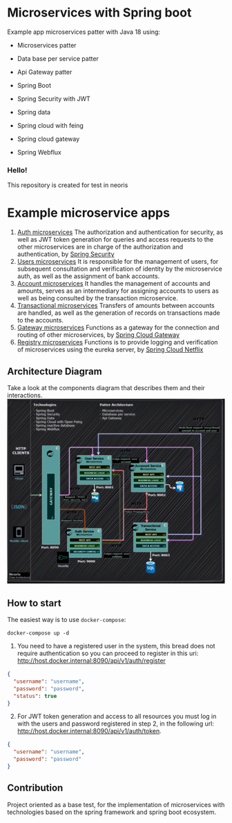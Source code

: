 # Microservices with Spring boot

Example app microservices patter with Java 18 using:

- Microservices patter
- Data base per service patter
- Api Gateway patter

- Spring Boot
- Spring Security with JWT
- Spring data
- Spring cloud with feing
- Spring cloud gateway
- Spring Webflux

### Hello!

This repository is created for test in neoris

# Example microservice apps

1. [Auth microservices](/microservices-auth) The authorization and authentication for security, as well as JWT token
   generation for queries and access requests to the other microservices are in charge of the authorization and
   authentication, by [Spring Security](https://spring.io/projects/spring-securityr)
2. [Users microservices](/microservices-users) It is responsible for the management of users, for subsequent
   consultation and verification of identity by the microservice auth, as well as the assignment of bank accounts.
3. [Account microservices](/microservices-accounts) It handles the management of accounts and amounts, serves as an
   intermediary for assigning accounts to users as well as being consulted by the transaction microservice.
4. [Transactional microservices](/microservices-transactions) Transfers of amounts between accounts are handled, as well
   as the generation of records on transactions made to the accounts.
5. [Gateway microservices](/microservices-gateway) Functions as a gateway for the connection and routing of other
   microservices, by [Spring Cloud Gateway](https://spring.io/projects/spring-cloud-gateway)
5. [Registry microservices](/microservices-registry) Functions is to provide logging and verification of microservices
   using the eureka server, by [Spring Cloud Netflix](https://spring.io/projects/spring-cloud-netflix)

## Architecture Diagram

Take a look at the components diagram that describes them and their interactions.
![microservices-test-example](/test-neoris-diagram.jpg)

## How to start

The easiest way is to use `docker-compose`:

```
docker-compose up -d
```

1. You need to have a registered user in the system, this bread does not require authentication so you can proceed to
   register in this uri: http://host.docker.internal:8090/api/v1/auth/register

```json
{
  "username": "username",
  "password": "password",
  "status": true
}
```

2. For JWT token generation and access to all resources you must log in with the users and password registered in step
   2, in the following url: http://host.docker.internal:8090/api/v1/auth/token.

```json
{
  "username": "username",
  "password": "password"
}
```

## Contribution

Project oriented as a base test, for the implementation of microservices with technologies based on the spring framework
and spring boot ecosystem.